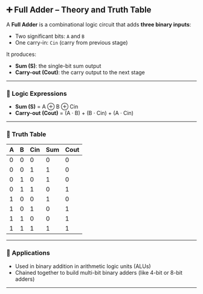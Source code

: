 ## ➕ Full Adder – Theory and Truth Table

A **Full Adder** is a combinational logic circuit that adds **three binary inputs**:  
- Two significant bits: `A` and `B`  
- One carry-in: `Cin` (carry from previous stage)  

It produces:  
- **Sum (S)**: the single-bit sum output  
- **Carry-out (Cout)**: the carry output to the next stage

---

### 🧠 Logic Expressions

- **Sum (S)** = A ⊕ B ⊕ Cin  
- **Carry-out (Cout)** = (A · B) + (B · Cin) + (A · Cin)

---

### 🧾 Truth Table

| A | B | Cin | Sum | Cout |
|---|---|-----|-----|------|
| 0 | 0 |  0  |  0  |  0   |
| 0 | 0 |  1  |  1  |  0   |
| 0 | 1 |  0  |  1  |  0   |
| 0 | 1 |  1  |  0  |  1   |
| 1 | 0 |  0  |  1  |  0   |
| 1 | 0 |  1  |  0  |  1   |
| 1 | 1 |  0  |  0  |  1   |
| 1 | 1 |  1  |  1  |  1   |

---

### 🔧 Applications

- Used in binary addition in arithmetic logic units (ALUs)
- Chained together to build multi-bit binary adders (like 4-bit or 8-bit adders)

---

